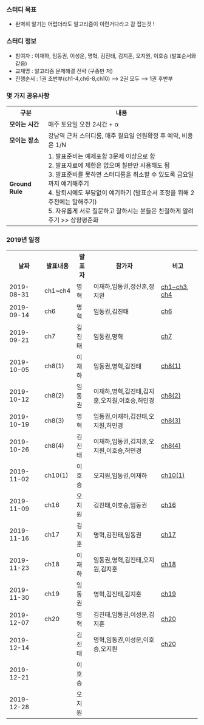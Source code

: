 ### 스터디 목표
* 완벽히 알기는 어렵더라도 알고리즘이 이런거다라고 감 잡는것 !

### 스터디 정보
* 참여자 : 이재하, 임동권, 이성운, 명혁, 김진태, 김지훈, 오지원, 이호승 (발표순서와 같음) 
* 교재명 : 알고리즘 문제해결 전략 (구종만 저)
* 진행순서 : 1권 초반부(ch1-4,ch6-8,ch10) ⟶ 2권 모두 ⟶ 1권 후반부

### 몇 가지 공유사항
<table>
  <tr><th>구분</th><th>내용</th></tr>
  <tr><td><strong>모이는 시간</strong></td><td>매주 토요일 오전 2시간 + α</td></tr>
  <tr><td><strong>모이는 장소</strong></td><td>강남역 근처 스터디룸, 매주 월요일 인원확정 후 예약, 비용은 1/N</td></tr>
  <tr>
    <td><strong>Ground Rule</strong></td>
    <td>
      1. 발표준비는 예제포함 3문제 이상으로 함<br>
      2. 발표자료에 제한은 없으며 칠판만 사용해도 됨<br>
      3. 발표준비를 못하면 스터디룸을 취소할 수 있도록 금요일까지 얘기해주기<br>
      4. 탈퇴시에도 부담없이 얘기하기 (발표순서 조정을 위해 2주전에는 말해주기)<br>
      5. 자유롭게 서로 질문하고 잘하시는 분들은 친절하게 알려주기 >> 상향평준화<br>
    </td>
  </tr>
</table>

### 2019년 일정
<table>
  <tr><th>날짜</th><th>발표내용</th><th>발표자</th><th>참가자</th><th>비고</th></tr>
  <tr><td>2019-08-31</td><td>ch1~ch4  </td><td>명혁  </td><td>이재하,임동권,정신훈,정지완</td><td><a href="doc/ch1-3/ch1-3.md">ch1~ch3</a>, <a href="doc/ch4/ch4.md">ch4</a></td>
  <tr><td>2019-09-14</td><td>ch6    </td><td>명혁  </td><td>임동권,김진태     </td><td><a href="doc/ch6/ch6.md">ch6</a></td>
  <tr><td>2019-09-21</td><td>ch7    </td><td>김진태</td><td>임동권,명혁       </td><td><a href="doc/ch7/ch7.md">ch7</a></td>
  <tr><td>2019-10-05</td><td>ch8(1) </td><td>이재하</td><td>임동권,명혁,김진태 </td><td><a href="doc/ch8/ch8-1.md">ch8(1)</a></td>
  <tr><td>2019-10-12</td><td>ch8(2) </td><td>임동권</td><td>이재하,명혁,김진태,김지훈,오지원,이호승,허민경 </td><td><a href="doc/ch8/ch8-2.md">ch8(2)</a></td>
  <tr><td>2019-10-19</td><td>ch8(3) </td><td>명혁  </td><td>임동권,이재하,김진태,오지원,허민경  </td><td><a href="doc/ch8/ch8-3.md">ch8(3)</a></td>
  <tr><td>2019-10-26</td><td>ch8(4) </td><td>김진태</td><td>이재하,임동권,김지훈,오지원,이호승,허민경 </td><td><a href="doc/ch8/ch8-4.md">ch8(4)</a> </td>
  <tr><td>2019-11-02</td><td>ch10(1) </td><td>이호승</td><td>오지원,임동권,이재하</td><td><a href="doc/ch10/ch10-1.md">ch10(1)</a></td>
  <tr><td>2019-11-09</td><td>ch16    </td><td>오지원</td><td>김진태,이호승,임동권</td><td><a href="doc/ch16/ch16.md">ch16</a></td>
  <tr><td>2019-11-16</td><td>ch17    </td><td>김지훈</td><td>명혁,김진태,임동권</td><td><a href="doc/ch17/ch17.md">ch17</a></td>
  <tr><td>2019-11-23</td><td>ch18    </td><td>이재하</td><td>임동권,명혁,김진태,오지원,김지훈</td><td><a href="doc/ch18/ch18.md">ch18</a></td>
  <tr><td>2019-11-30</td><td>ch19    </td><td>임동권</td><td>명혁,김진태,김지훈</td><td><a href="doc/ch19/ch19.md">ch19</a></td>
  <tr><td>2019-12-07</td><td>ch20    </td><td>명혁  </td><td>김진태,임동권,이성운,김지훈</td><td><a href="doc/ch20/ch20-1.md">ch20</a></td>
  <tr><td>2019-12-14</td><td>        </td><td>김진태</td><td>명혁,임동권,이성운,이호승,오지원</td><td><a href="doc/ch20/ch20-1.md">ch20</a></td>
  <tr><td>2019-12-21</td><td>        </td><td>이호승</td><td> </td><td> </td>
  <tr><td>2019-12-28</td><td>        </td><td>오지원</td><td> </td><td> </td>
</table>
